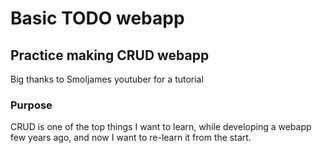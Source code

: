 # Basic TODO webapp

## Practice making CRUD webapp
Big thanks to Smoljames youtuber for a tutorial

### Purpose
CRUD is one of the top things I want to learn, while developing a webapp few years ago, and now I want to re-learn it from the start.